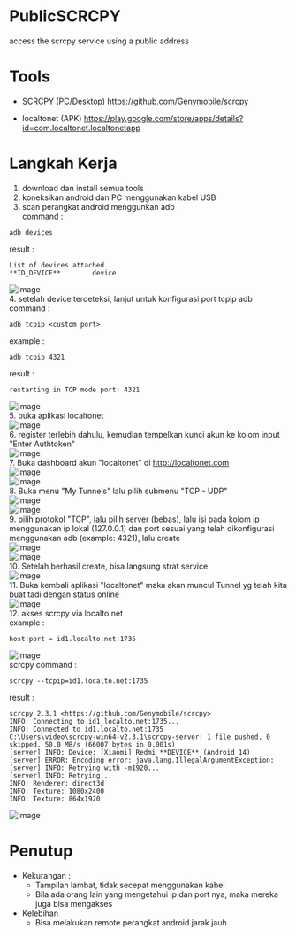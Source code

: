 # PublicSCRCPY
access the scrcpy service using a public address

# Tools
- SCRCPY (PC/Desktop) https://github.com/Genymobile/scrcpy

- localtonet (APK) https://play.google.com/store/apps/details?id=com.localtonet.localtonetapp

# Langkah Kerja
1. download dan install semua tools
2. koneksikan android dan PC menggunakan kabel USB
3. scan perangkat android menggunkan adb </br>
command :
```
adb devices
```
result :
```
List of devices attached
**ID_DEVICE**        device
```
![image](https://github.com/user-attachments/assets/aca3aa62-6cb0-4345-a9eb-8556643533b9) </br>
4. setelah device terdeteksi, lanjut untuk konfigurasi port tcpip adb </br>
command :
```
adb tcpip <custom port>
```
example :
```
adb tcpip 4321
```
result :
```
restarting in TCP mode port: 4321
```
![image](https://github.com/user-attachments/assets/15614a73-b4aa-4877-82c9-9094e044e5da) </br>
5. buka aplikasi localtonet </br>
![image](https://github.com/user-attachments/assets/9b75dac1-dad0-4d91-afce-a656f8cdd566) </br>
6. register terlebih dahulu, kemudian tempelkan kunci akun ke kolom input "Enter Authtoken" </br>
![image](https://github.com/user-attachments/assets/1f878666-c620-4a66-9b73-6ce39e4082d3) </br>
7. Buka dashboard akun "localtonet" di http://localtonet.com </br>
![image](https://github.com/user-attachments/assets/377288e9-2f12-4b20-a6fe-e7b61f3a499c) </br>
![image](https://github.com/user-attachments/assets/2b37d689-af2d-484b-8b01-99a993dd7148) </br>
8. Buka menu "My Tunnels" lalu pilih submenu "TCP - UDP" </br>
![image](https://github.com/user-attachments/assets/6faf360a-5cbe-4a70-bcb6-40620d3765b0) </br>
![image](https://github.com/user-attachments/assets/f780eb67-74ca-406c-b96b-d833ed88f57d) </br>
9. pilih protokol "TCP", lalu pilih server (bebas), lalu isi pada kolom ip menggunakan ip lokal (127.0.0.1) dan port sesuai yang telah dikonfigurasi menggunakan adb (example: 4321), lalu create </br>
![image](https://github.com/user-attachments/assets/84d2b9ff-3f55-4502-b80e-f53d19873af7) </br>
![image](https://github.com/user-attachments/assets/60fbfbb6-8b37-4629-8c39-be68c1c7ead8) </br>
10. Setelah berhasil create, bisa langsung strat service </br>
![image](https://github.com/user-attachments/assets/ace04985-1e3a-457f-87ff-3de3310c389c) </br>
11. Buka kembali aplikasi "localtonet" maka akan muncul Tunnel yg telah kita buat tadi dengan status online </br>
![image](https://github.com/user-attachments/assets/49b51c89-7f7f-442a-b4cc-fa6315291506) </br>
12. akses scrcpy via localto.net </br>
example :
```
host:port = id1.localto.net:1735
```
![image](https://github.com/user-attachments/assets/aee302a1-de74-4358-8eb3-1440f9fe2c89) </br>
scrcpy command :
```
scrcpy --tcpip=id1.localto.net:1735
```
result :
```
scrcpy 2.3.1 <https://github.com/Genymobile/scrcpy>
INFO: Connecting to id1.localto.net:1735...
INFO: Connected to id1.localto.net:1735
C:\Users\video\scrcpy-win64-v2.3.1\scrcpy-server: 1 file pushed, 0 skipped. 50.0 MB/s (66007 bytes in 0.001s)
[server] INFO: Device: [Xiaomi] Redmi **DEVICE** (Android 14)
[server] ERROR: Encoding error: java.lang.IllegalArgumentException:
[server] INFO: Retrying with -m1920...
[server] INFO: Retrying...
INFO: Renderer: direct3d
INFO: Texture: 1080x2400
INFO: Texture: 864x1920
```
![image](https://github.com/user-attachments/assets/2115b416-5abf-4fa4-af29-cf86a0ca21ef)

# Penutup
- Kekurangan :
   - Tampilan lambat, tidak secepat menggunakan kabel
   - Bila ada orang lain yang mengetahui ip dan port nya, maka mereka juga bisa mengakses
- Kelebihan
   - Bisa melakukan remote perangkat android jarak jauh














